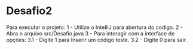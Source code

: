 # Desafio2
Para executar o projeto:
1 - Utilize o IntelliJ para abertura do codigo.
2 - Abra o arquivo src/Desafio.java
3 - Para interagir com a interface de opções:
 3.1 - Digite 1 para Inserir um código teste.
 3.2 - Digite 0 para sair.